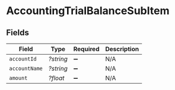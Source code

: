 # AccountingTrialBalanceSubItem


## Fields

| Field              | Type               | Required           | Description        |
| ------------------ | ------------------ | ------------------ | ------------------ |
| `accountId`        | *?string*          | :heavy_minus_sign: | N/A                |
| `accountName`      | *?string*          | :heavy_minus_sign: | N/A                |
| `amount`           | *?float*           | :heavy_minus_sign: | N/A                |